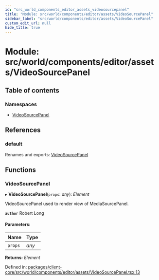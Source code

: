 ```yaml
---
id: "src_world_components_editor_assets_videosourcepanel"
title: "Module: src/world/components/editor/assets/VideoSourcePanel"
sidebar_label: "src/world/components/editor/assets/VideoSourcePanel"
custom_edit_url: null
hide_title: true
---
```


# Module: src/world/components/editor/assets/VideoSourcePanel

## Table of contents

### Namespaces

- [VideoSourcePanel](src_world_components_editor_assets_videosourcepanel.videosourcepanel.md)

## References

### default

Renames and exports: [VideoSourcePanel](src_world_components_editor_assets_videosourcepanel.md#videosourcepanel)

## Functions

### VideoSourcePanel

▸ **VideoSourcePanel**(`props`: *any*): *Element*

VideoSourcePanel used to render view of MediaSourcePanel.

**`author`** Robert Long

#### Parameters:

Name | Type |
:------ | :------ |
`props` | *any* |

**Returns:** *Element*

Defined in: [packages/client-core/src/world/components/editor/assets/VideoSourcePanel.tsx:13](https://github.com/xr3ngine/xr3ngine/blob/673ad6a5f/packages/client-core/src/world/components/editor/assets/VideoSourcePanel.tsx#L13)
